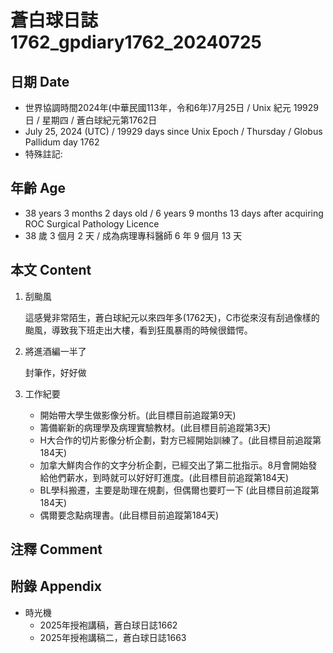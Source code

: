 [_metadata_:encoding]: - "utf-8"
[_metadata_:language]: - "zh-Hant-TW"
[_metadata_:fileformat]: - "markdown"
[_metadata_:MIME_type]: - "text/plain"
[_metadata_:markdown_version]: - "commonmark version 0.30"
[_metadata_:markdown_spec]: - "https://spec.commonmark.org/0.30/"

# 蒼白球日誌1762_gpdiary1762_20240725 #

## 日期 Date ##

* 世界協調時間2024年(中華民國113年，令和6年)7月25日 / Unix 紀元 19929 日 / 星期四 / 蒼白球紀元第1762日
* July 25, 2024 (UTC) / 19929 days since Unix Epoch / Thursday / Globus Pallidum day 1762
* 特殊註記:

## 年齡 Age ##

* 38 years 3 months 2 days old / 6 years 9 months 13 days after acquiring ROC Surgical Pathology Licence
* 38 歲 3 個月 2 天 / 成為病理專科醫師 6 年 9 個月 13 天

## 本文 Content ##

1. 刮颱風

    這感覺非常陌生，蒼白球紀元以來四年多(1762天)，C市從來沒有刮過像樣的颱風，導致我下班走出大樓，看到狂風暴雨的時候很錯愕。

2. 將進酒編一半了

    封筆作，好好做

2. 工作紀要

    - 開始帶大學生做影像分析。(此目標目前追蹤第9天)
    - 籌備嶄新的病理學及病理實驗教材。(此目標目前追蹤第3天)
    - H大合作的切片影像分析企劃，對方已經開始訓練了。(此目標目前追蹤第184天)
    - 加拿大鮮肉合作的文字分析企劃，已經交出了第二批指示。8月會開始發給他們薪水，到時就可以好好盯進度。(此目標目前追蹤第184天)
    - BL學科搬遷，主要是助理在規劃，但偶爾也要盯一下 (此目標目前追蹤第184天)
    - 偶爾要念點病理書。(此目標目前追蹤第184天)

## 注釋 Comment ##


## 附錄 Appendix ##

* 時光機
    - 2025年授袍講稿，蒼白球日誌1662
    - 2025年授袍講稿二，蒼白球日誌1663
